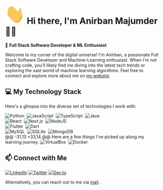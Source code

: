 # <img src="images/Hi.gif" height="64px" width="64px"> Hi there, I'm Anirban Majumder 👨‍💻

🌟 **Full Stack Software Developer & ML Enthusiast**

Welcome to my corner of the digital universe! I'm Anirban, a passionate Full Stack Software Developer and Machine-Learning enthusiast. When I'm not crafting code, you'll likely find me diving into the latest tech trends or exploring the vast world of machine learning algorithms. Feel free to connect and explore more about me on [my website](https://anirbanmajumder.vercel.app/).

## 💻 My Technology Stack

Here's a glimpse into the diverse set of technologies I work with:

![Python](https://img.shields.io/badge/PYTHON-3776AB.svg?&style=flat&logo=python&logoColor=white)&nbsp;
![JavaScript](https://img.shields.io/badge/JAVASCRIPT-323330.svg?&style=flat&logo=javascript&logoColor=%23F7DF1E)&nbsp;
![TypeScript](https://img.shields.io/badge/TYPESCRIPT-%23007ACC.svg?&style=flat&logo=typescript&logoColor=white)&nbsp;
![Java](https://img.shields.io/badge/Java-007396.svg?style=flat&logoColor=white)&nbsp;\
![React](https://img.shields.io/badge/-React-blue?&style=flat&logo=react&logoColor=white)&nbsp;
![Next.js](https://img.shields.io/badge/Next.js-000000.svg?&style=flat&logo=next.js&logoColor=white)&nbsp;
![NodeJS](https://img.shields.io/badge/NODEJS-339933.svg?&style=flat&logo=node.js&logoColor=white)&nbsp;\
![Flutter](https://img.shields.io/badge/Flutter-02569B.svg?&style=flat&logo=flutter&logoColor=white)&nbsp;
![Dart](https://img.shields.io/badge/Dart-0175C2.svg?&style=flat&logo=dart&logoColor=white)&nbsp;\
![MySQL](https://img.shields.io/badge/-MYSQL-blue?&style=flat&logo=mysql&logoColor=white)&nbsp;
![SQLite](https://img.shields.io/badge/SQLITE-003B57.svg?&style=flat&logo=sqlite&logoColor=white)&nbsp;
![MongoDB](https://img.shields.io/badge/MONGODB-47A248.svg?&style=flat&logo=mongodb&logoColor=white)&nbsp;\
@@ -31,13 +33,14 @@ Here are a few things I've picked up along my learning journey.
![VirtualBox](https://img.shields.io/badge/-VirtualBox-%23ff0000?&style=flat&logo=virtualbox&logoColor=white)&nbsp;
![Docker](https://img.shields.io/badge/-Kubernetes-%303030?&style=flat&logo=Kubernetes&logoColor=white)&nbsp;


## 📫 Connect with Me
[![LinkedIn](https://img.shields.io/badge/LinkedIn-0077B5?style=for-the-badge&logo=linkedin&logoColor=white)](https://www.linkedin.com/in/anirbanmajumder0/)
[![Twitter](https://img.shields.io/badge/Twitter-1DA1F2?style=for-the-badge&logo=twitter&logoColor=white)](https://twitter.com/)
[![Dev.to](https://img.shields.io/badge/dev.to-0A0A0A?style=for-the-badge&logo=dev.to&logoColor=white)](https://dev.to)


Alternatively, you can reach out to me via [mail](mailto:contact@anirbanmajumder.tech) .

